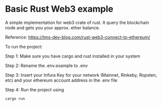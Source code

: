 # Basic Rust Web3 example

A simple implementation for web3 crate of rust. It query the blockchain node and gets you your approx. ether balance.

Reference: https://tms-dev-blog.com/rust-web3-connect-to-ethereum/

To run the project:

Step 1: Make sure you have cargo and rust installed in your system

Step 2: Rename the .env.example to .env

Step 3: Insert your Infura Key for your network (Mainnet, Rinkeby, Ropsten, etc) and your ethereum account address in the .env file

Step 4: Run the project using
```
cargo run
```